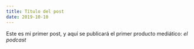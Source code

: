 ```yaml
---
title: Título del post
date: 2019-10-10
---
```

Este es mi primer post, y aquí se publicará el primer producto mediático: *el podcast*
